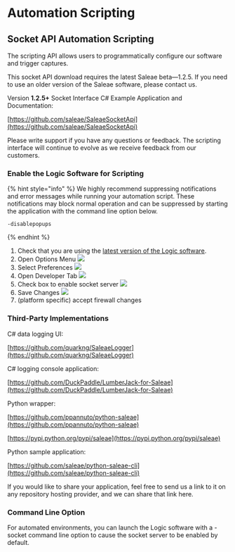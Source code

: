 # Automation Scripting

## Socket API Automation Scripting

The scripting API allows users to programmatically configure our software and trigger captures.

This socket API download requires the latest Saleae beta—1.2.5. If you need to use an older version of the Saleae software, please contact us.

Version **1.2.5+** Socket Interface C\# Example Application and Documentation:

[https://github.com/saleae/SaleaeSocketApi](https://github.com/saleae/SaleaeSocketApi)

Please write support if you have any questions or feedback. The scripting interface will continue to evolve as we receive feedback from our customers.

### Enable the Logic Software for Scripting

{% hint style="info" %}
We highly recommend suppressing notifications and error messages while running your automation script. These notifications may block normal operation and can be suppressed by starting the application with the command line option below.

```text
-disablepopups
```
{% endhint %}

1. Check that you are using the [latest version of the Logic software](https://www.saleae.com/downloads/).
2. Open Options Menu  ![](https://trello-attachments.s3.amazonaws.com/5615390cb22fd44d4ccedc6f/336x266/5d5b89c169854861cae51f1c77d67605/open_options.png)
3. Select Preferences  ![](https://trello-attachments.s3.amazonaws.com/5615390cb22fd44d4ccedc6f/400x479/b8307eb7f45120d0f9cc172bbf565a40/select_preferences.PNG)
4. Open Developer Tab  ![](https://trello-attachments.s3.amazonaws.com/5615390cb22fd44d4ccedc6f/388x87/c290c691957c121514fb85f079378b2e/developer_tab.png)
5. Check box to enable socket server  ![](https://trello-attachments.s3.amazonaws.com/5615390cb22fd44d4ccedc6f/396x306/67677307eaf2bd57d85b18c834c92149/check_box.png)
6. Save Changes  ![](https://trello-attachments.s3.amazonaws.com/5615390cb22fd44d4ccedc6f/238x69/4634ba45ac78ad7d76bb59e779678bec/save_changes.png)
7. \(platform specific\) accept firewall changes

### Third-Party Implementations

C\# data logging UI:

[https://github.com/quarkng/SaleaeLogger](https://github.com/quarkng/SaleaeLogger)

C\# logging console application:

[https://github.com/DuckPaddle/LumberJack-for-Saleae](https://github.com/DuckPaddle/LumberJack-for-Saleae)

Python wrapper:

[https://github.com/ppannuto/python-saleae](https://github.com/ppannuto/python-saleae)

[https://pypi.python.org/pypi/saleae](https://pypi.python.org/pypi/saleae)

Python sample application:

[https://github.com/saleae/python-saleae-cli](https://github.com/saleae/python-saleae-cli)

If you would like to share your application, feel free to send us a link to it on any repository hosting provider, and we can share that link here.

### **Command Line Option**

For automated environments, you can launch the Logic software with a -socket command line option to cause the socket server to be enabled by default.

